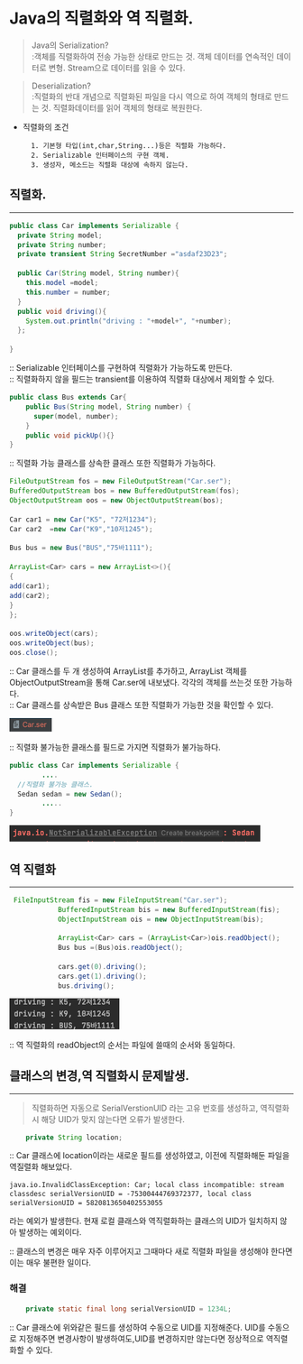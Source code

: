 # Java의 직렬화와 역 직렬화.

> Java의 Serialization?       
>  :객체를 직렬화하여 전송 가능한 상태로 만드는 것. 객체 데이터를 연속적인 데이터로 변형. Stream으로 데이터를 읽을 수 있다.

> Deserialization?      
> :직렬화의 반대 개념으로 직렬화된 파일을 다시 역으로 하여 객체의 형태로 만드는 것. 직렬화데이터를 읽어 객체의 형태로 복원한다.

- 직렬화의 조건

        1. 기본형 타입(int,char,String...)등은 직렬화 가능하다.
        2. Serializable 인터페이스의 구현 객체.
        3. 생성자, 메소드는 직렬화 대상에 속하지 않는다.

## 직렬화.
************


```java
public class Car implements Serializable {
  private String model;
  private String number;
  private transient String SecretNumber ="asdaf23D23";

  public Car(String model, String number){
    this.model =model;
    this.number = number;
  }
  public void driving(){
    System.out.println("driving : "+model+", "+number);
  };

}
```

:: Serializable 인터페이스를 구현하여 직렬화가 가능하도록 만든다.     
:: 직렬화하지 않을 필드는 transient를 이용하여 직렬화 대상에서 제외할 수 있다.

```java
public class Bus extends Car{
    public Bus(String model, String number) {
      super(model, number);
    }
    public void pickUp(){}
}

```
:: 직렬화 가능 클래스를 상속한 클래스 또한 직렬화가 가능하다.


```java
FileOutputStream fos = new FileOutputStream("Car.ser");
BufferedOutputStream bos = new BufferedOutputStream(fos);
ObjectOutputStream oos = new ObjectOutputStream(bos);

Car car1 = new Car("K5", "72저1234");
Car car2  =new Car("K9","10저1245");

Bus bus = new Bus("BUS","75바1111");

ArrayList<Car> cars = new ArrayList<>(){
{
add(car1);
add(car2);
}
};

oos.writeObject(cars);
oos.writeObject(bus);
oos.close();
```
:: Car 클래스를 두 개 생성하여 ArrayList를 추가하고, ArrayList 객체를 ObjectOutputStream을 통해 Car.ser에 내보냈다. 각각의 객체를 쓰는것 또한 가능하다.    
:: Car 클래스를 상속받은 Bus 클래스 또한 직렬화가 가능한 것을 확인할 수 있다.

![img.png](img.png)

:: 직렬화 불가능한 클래스를 필드로 가지면 직렬화가 불가능하다.
```java
public class Car implements Serializable {
        ....
  //직렬화 불가능 클래스.
  Sedan sedan = new Sedan();
        .....
}
```
![img_1.png](img_1.png)

## 역 직렬화
*******
```java
 FileInputStream fis = new FileInputStream("Car.ser");
            BufferedInputStream bis = new BufferedInputStream(fis);
            ObjectInputStream ois = new ObjectInputStream(bis);

            ArrayList<Car> cars = (ArrayList<Car>)ois.readObject();
            Bus bus =(Bus)ois.readObject();

            cars.get(0).driving();
            cars.get(1).driving();
            bus.driving();
```
![img_2.png](img_2.png)

:: 역 직렬화의 readObject의 순서는 파일에 쓸때의 순서와 동일하다. 


## 클래스의 변경,역 직렬화시 문제발생.
*****
> 직렬화하면 자동으로 SerialVerstionUID 라는 고유 번호를 생성하고, 역직렬화시 해당 UID가 맞지 않는다면 오류가 발생한다.

```java
    private String location;

```
:: Car 클래스에 location이라는 새로운 필드를 생성하였고, 이전에 직렬화해둔 파일을 역질렬화 해보았다.

    java.io.InvalidClassException: Car; local class incompatible: stream classdesc serialVersionUID = -75300444769372377, local class serialVersionUID = 5820813650402553055

라는 예외가 발생한다. 현재 로컬 클래스와 역직렬화하는 클래스의 UID가 일치하지 않아 발생하는 예외이다.

:: 클래스의 변경은 매우 자주 이루어지고 그때마다 새로 직렬화 파일을 생성해야 한다면 이는 매우 불편한 일이다.

### 해결
```java
    private static final long serialVersionUID = 1234L;
```
:: Car 클래스에 위와같은 필드를 생성하여 수동으로 UID를 지정해준다. UID를 수동으로 지정해주면 변경사항이 발생하여도,UID를 변경하지만 않는다면 정상적으로 역직렬화할 수 있다.